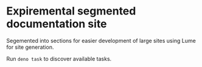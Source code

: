 # Expiremental segmented documentation site

Segemented into sections for easier development of large sites using Lume for site generation.

Run `deno task` to discover available tasks.


